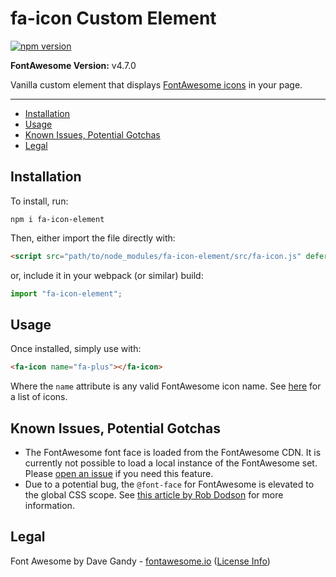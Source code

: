 # fa-icon Custom Element

[![npm version](https://badge.fury.io/js/fa-icon-element.svg)](https://badge.fury.io/js/fa-icon-element)

**FontAwesome Version:** v4.7.0

Vanilla custom element that displays
[FontAwesome icons](http://fontawesome.io/icons/) in your page.

---

  - [Installation](#installation)
  - [Usage](#usage)
  - [Known Issues, Potential Gotchas](#known-issues-potential-gotchas)
  - [Legal](#legal)

## Installation

To install, run:

```
npm i fa-icon-element
```

Then, either import the file directly with:

```HTML
<script src="path/to/node_modules/fa-icon-element/src/fa-icon.js" defer></script>
```

or, include it in your webpack (or similar) build:

```Javascript
import "fa-icon-element";
```

## Usage

Once installed, simply use with:

```HTML
<fa-icon name="fa-plus"></fa-icon>
```

Where the `name` attribute is any valid FontAwesome icon name. See
[here](http://fontawesome.io/icons/) for a list of icons.

## Known Issues, Potential Gotchas

  - The FontAwesome font face is loaded from the FontAwesome CDN. It is currently not possible to load a local instance of the FontAwesome set. Please [open an issue](https://github.com/aeolingamenfel/fa-icon/issues) if you need this feature.
  - Due to a potential bug, the `@font-face` for FontAwesome is elevated to the global CSS scope. See [this article by Rob Dodson](http://robdodson.me/at-font-face-doesnt-work-in-shadow-dom/) for more information.

## Legal

Font Awesome by Dave Gandy - [fontawesome.io](http://fontawesome.io)
([License Info](http://fontawesome.io/license/))


